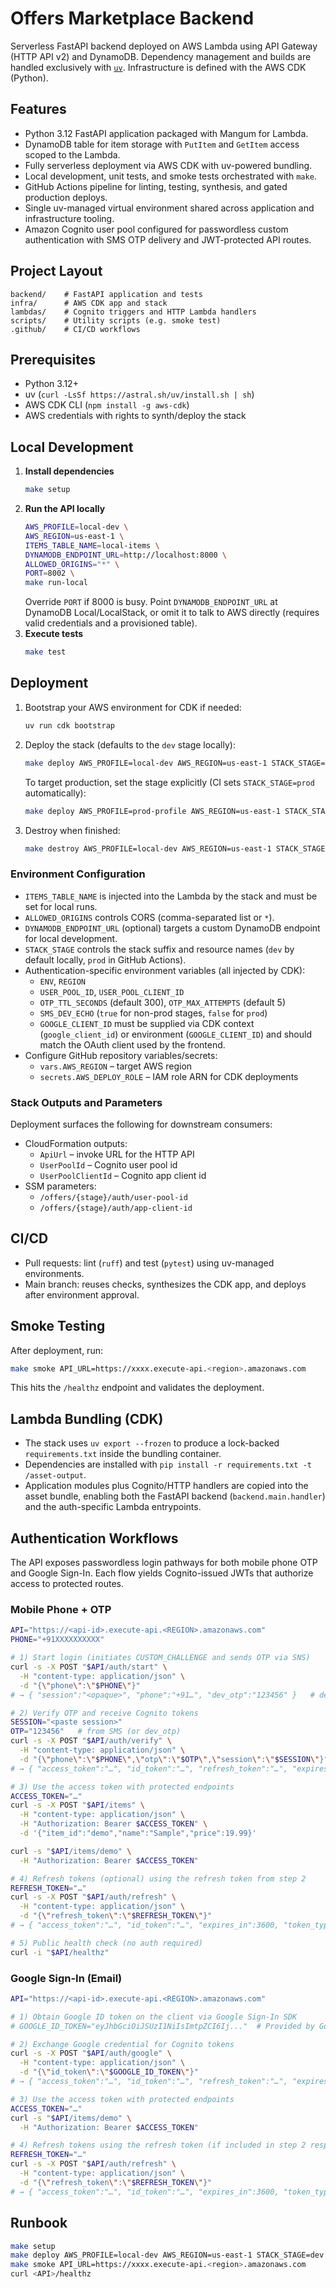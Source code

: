# Offers Marketplace Backend

Serverless FastAPI backend deployed on AWS Lambda using API Gateway (HTTP API v2) and DynamoDB. Dependency management and builds are handled exclusively with [`uv`](https://github.com/astral-sh/uv). Infrastructure is defined with the AWS CDK (Python).

## Features
- Python 3.12 FastAPI application packaged with Mangum for Lambda.
- DynamoDB table for item storage with `PutItem` and `GetItem` access scoped to the Lambda.
- Fully serverless deployment via AWS CDK with uv-powered bundling.
- Local development, unit tests, and smoke tests orchestrated with `make`.
- GitHub Actions pipeline for linting, testing, synthesis, and gated production deploys.
- Single uv-managed virtual environment shared across application and infrastructure tooling.
- Amazon Cognito user pool configured for passwordless custom authentication with SMS OTP delivery and JWT-protected API routes.

## Project Layout
```
backend/    # FastAPI application and tests
infra/      # AWS CDK app and stack
lambdas/    # Cognito triggers and HTTP Lambda handlers
scripts/    # Utility scripts (e.g. smoke test)
.github/    # CI/CD workflows
```

## Prerequisites
- Python 3.12+
- uv (`curl -LsSf https://astral.sh/uv/install.sh | sh`)
- AWS CDK CLI (`npm install -g aws-cdk`)
- AWS credentials with rights to synth/deploy the stack

## Local Development
1. **Install dependencies**
   ```bash
   make setup
   ```
2. **Run the API locally**
   ```bash
   AWS_PROFILE=local-dev \
   AWS_REGION=us-east-1 \
   ITEMS_TABLE_NAME=local-items \
   DYNAMODB_ENDPOINT_URL=http://localhost:8000 \
   ALLOWED_ORIGINS="*" \
   PORT=8002 \
   make run-local
   ```
   Override `PORT` if 8000 is busy. Point `DYNAMODB_ENDPOINT_URL` at DynamoDB Local/LocalStack, or omit it to talk to AWS directly (requires valid credentials and a provisioned table).
3. **Execute tests**
   ```bash
   make test
   ```

## Deployment
1. Bootstrap your AWS environment for CDK if needed:
   ```bash
   uv run cdk bootstrap
   ```
2. Deploy the stack (defaults to the `dev` stage locally):
   ```bash
   make deploy AWS_PROFILE=local-dev AWS_REGION=us-east-1 STACK_STAGE=dev
   ```
   To target production, set the stage explicitly (CI sets `STACK_STAGE=prod` automatically):
   ```bash
   make deploy AWS_PROFILE=prod-profile AWS_REGION=us-east-1 STACK_STAGE=prod
   ```
3. Destroy when finished:
   ```bash
   make destroy AWS_PROFILE=local-dev AWS_REGION=us-east-1 STACK_STAGE=dev
   ```

### Environment Configuration
- `ITEMS_TABLE_NAME` is injected into the Lambda by the stack and must be set for local runs.
- `ALLOWED_ORIGINS` controls CORS (comma-separated list or `*`).
- `DYNAMODB_ENDPOINT_URL` (optional) targets a custom DynamoDB endpoint for local development.
- `STACK_STAGE` controls the stack suffix and resource names (`dev` by default locally, `prod` in GitHub Actions).
- Authentication-specific environment variables (all injected by CDK):
  - `ENV`, `REGION`
  - `USER_POOL_ID`, `USER_POOL_CLIENT_ID`
  - `OTP_TTL_SECONDS` (default 300), `OTP_MAX_ATTEMPTS` (default 5)
  - `SMS_DEV_ECHO` (`true` for non-prod stages, `false` for `prod`)
  - `GOOGLE_CLIENT_ID` must be supplied via CDK context (`google_client_id`) or environment (`GOOGLE_CLIENT_ID`) and should match the OAuth client used by the frontend.
- Configure GitHub repository variables/secrets:
  - `vars.AWS_REGION` – target AWS region
  - `secrets.AWS_DEPLOY_ROLE` – IAM role ARN for CDK deployments

### Stack Outputs and Parameters
Deployment surfaces the following for downstream consumers:
- CloudFormation outputs:
  - `ApiUrl` – invoke URL for the HTTP API
  - `UserPoolId` – Cognito user pool id
  - `UserPoolClientId` – Cognito app client id
- SSM parameters:
  - `/offers/{stage}/auth/user-pool-id`
  - `/offers/{stage}/auth/app-client-id`

## CI/CD
- Pull requests: lint (`ruff`) and test (`pytest`) using uv-managed environments.
- Main branch: reuses checks, synthesizes the CDK app, and deploys after environment approval.

## Smoke Testing
After deployment, run:
```bash
make smoke API_URL=https://xxxx.execute-api.<region>.amazonaws.com
```
This hits the `/healthz` endpoint and validates the deployment.

## Lambda Bundling (CDK)
- The stack uses `uv export --frozen` to produce a lock-backed `requirements.txt` inside the bundling container.
- Dependencies are installed with `pip install -r requirements.txt -t /asset-output`.
- Application modules plus Cognito/HTTP handlers are copied into the asset bundle, enabling both the FastAPI backend (`backend.main.handler`) and the auth-specific Lambda entrypoints.

## Authentication Workflows
The API exposes passwordless login pathways for both mobile phone OTP and Google Sign-In. Each flow yields Cognito-issued JWTs that authorize access to protected routes.

### Mobile Phone + OTP
```bash
API="https://<api-id>.execute-api.<REGION>.amazonaws.com"
PHONE="+91XXXXXXXXXX"

# 1) Start login (initiates CUSTOM_CHALLENGE and sends OTP via SNS)
curl -s -X POST "$API/auth/start" \
  -H "content-type: application/json" \
  -d "{\"phone\":\"$PHONE\"}"
# → { "session":"<opaque>", "phone":"+91…", "dev_otp":"123456" }   # dev_otp present only when SMS_DEV_ECHO=true

# 2) Verify OTP and receive Cognito tokens
SESSION="<paste session>"
OTP="123456"   # from SMS (or dev_otp)
curl -s -X POST "$API/auth/verify" \
  -H "content-type: application/json" \
  -d "{\"phone\":\"$PHONE\",\"otp\":\"$OTP\",\"session\":\"$SESSION\"}"
# → { "access_token":"…", "id_token":"…", "refresh_token":"…", "expires_in":3600, "token_type":"Bearer" }

# 3) Use the access token with protected endpoints
ACCESS_TOKEN="…"
curl -s -X POST "$API/items" \
  -H "content-type: application/json" \
  -H "Authorization: Bearer $ACCESS_TOKEN" \
  -d '{"item_id":"demo","name":"Sample","price":19.99}'

curl -s "$API/items/demo" \
  -H "Authorization: Bearer $ACCESS_TOKEN"

# 4) Refresh tokens (optional) using the refresh token from step 2
REFRESH_TOKEN="…"
curl -s -X POST "$API/auth/refresh" \
  -H "content-type: application/json" \
  -d "{\"refresh_token\":\"$REFRESH_TOKEN\"}"
# → { "access_token":"…", "id_token":"…", "expires_in":3600, "token_type":"Bearer" }

# 5) Public health check (no auth required)
curl -i "$API/healthz"
```

### Google Sign-In (Email)
```bash
API="https://<api-id>.execute-api.<REGION>.amazonaws.com"

# 1) Obtain Google ID token on the client via Google Sign-In SDK
# GOOGLE_ID_TOKEN="eyJhbGciOiJSUzI1NiIsImtpZCI6Ij..."  # Provided by Google

# 2) Exchange Google credential for Cognito tokens
curl -s -X POST "$API/auth/google" \
  -H "content-type: application/json" \
  -d "{\"id_token\":\"$GOOGLE_ID_TOKEN\"}"
# → { "access_token":"…", "id_token":"…", "refresh_token":"…", "expires_in":3600, "token_type":"Bearer" }

# 3) Use the access token with protected endpoints
ACCESS_TOKEN="…"
curl -s "$API/items/demo" \
  -H "Authorization: Bearer $ACCESS_TOKEN"

# 4) Refresh tokens using the refresh token (if included in step 2 response)
REFRESH_TOKEN="…"
curl -s -X POST "$API/auth/refresh" \
  -H "content-type: application/json" \
  -d "{\"refresh_token\":\"$REFRESH_TOKEN\"}"
# → { "access_token":"…", "id_token":"…", "expires_in":3600, "token_type":"Bearer" }
```

## Runbook
```bash
make setup
make deploy AWS_PROFILE=local-dev AWS_REGION=us-east-1 STACK_STAGE=dev
make smoke API_URL=https://xxxx.execute-api.<region>.amazonaws.com
curl <API>/healthz
```

